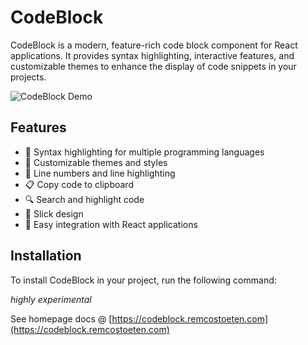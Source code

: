 # CodeBlock

CodeBlock is a modern, feature-rich code block component for React applications. It provides syntax highlighting, interactive features, and customizable themes to enhance the display of code snippets in your projects.

![CodeBlock Demo](./public/demo.gif)

## Features

- 🌈 Syntax highlighting for multiple programming languages
- 🎨 Customizable themes and styles
- 🔢 Line numbers and line highlighting
- 📋 Copy code to clipboard
- 🔍 Search and highlight code
- 📱 Slick design
- 🚀 Easy integration with React applications

## Installation

To install CodeBlock in your project, run the following command:

_highly experimental_

See homepage docs @ [https://codeblock.remcostoeten.com](https://codeblock.remcostoeten.com)
